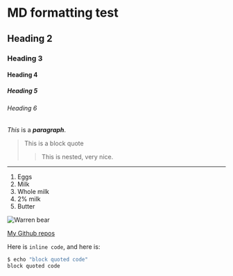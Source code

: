 # MD formatting test
## Heading 2
### Heading 3
#### Heading 4
##### Heading 5
###### Heading 6

*This* is a ___paragraph___.

> This is a block quote
>
>> This is nested, very nice.

---

1. Eggs
2. Milk
  1. Whole milk
  2. 2% milk
3. Butter

![Warren bear](https://studyabroad.ucsd.edu/_images/majors-maps/major-modules/cse-building.jpg)

[My Github repos](https://github.com/Cubified?tab=repositories)

Here is `inline code`, and here is:

```sh
$ echo "block quoted code"
block quoted code
```
